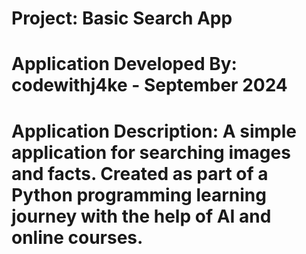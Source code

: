 # Project: Basic Search App
# Application Developed By: codewithj4ke - September 2024
# Application Description: A simple application for searching images and facts. Created as part of a Python programming learning journey with the help of AI and online courses.
